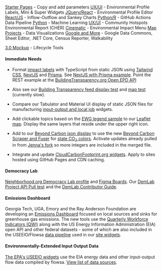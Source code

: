 <a href="../../apps/">Starter Pages</a> - Copy and add parameters
<a href="../../community/projects/#widgets">UX/UI</a> - Environmental Profile Labels, Mini & Super Widgets
<a href="../../community/projects/#profile-editor">JQuery/React</a> - Environmental Profile Editor
<a href="../../community/projects/#io">React/JS</a> - Inflow-Outflow and Sankey Charts
<a href="../../community/projects/#github-actions">Python/R</a> - GitHub Actions Data Pipeline
<a href="../../community/projects/#python">Python</a> - Machine Learning
<a href="../../community/projects/#ux">UX/UI</a> - Community Hotspots Environmental Report (CHER)
<a href="../../community/projects/#cinematic">Cinematic</a> - Environmental Impact Menu
<a href="../../community/projects/#maps">Map Projects</a> - Data Visualizations
<a href="../../community/projects/#google">Google and More</a> - Google Data Commons, Sheet Editor, .NET Core, Census Reporter, Walkability

<a href="../../apps/smm/">3.0 Mockup</a> - Lifecycle Tools

<!--<br>
Challenge participants are creating pages in the shared <a href="../../apps/">community pages</a> apps repo.<br>
All entries should include <a href="../../localsite/">parameter settings</a> to filter <a href="../../io/charts/">USEEIO widget IO charts</a> by location, impact and/or goods and services.<br><br>

Democracylab profile
https://www.democracylab.org/projects/create/834

Fall 2021 Teams and Participants
https://docs.google.com/spreadsheets/d/1hnRbFDasf6rx3VS8xJ_oziF6_7laluNfZmgo6-ZDrqU/edit#gid=0
-->

<!--
The Better Civic Site implementation uses Drupal, Django and ERPNext to provide rapidly deployable, disposable backends that allow for easy contributions by volunteers and contractors.

Neighborhood.org themes include Marvel Comics and the Last Airbender. We're extending the [DemocracyLab](https://democracylab.org) project tools to add [voting tools](https://github.com/kevmoo/vote.dart).

We're integrating the project index tools that Code for America is creating from Italy’s meta-tag editor, and include both login.gov and BrightID login’s for unique user validation.
-->

<h4>Immediate Needs</h4>

<!-- Figma -->

- Format [impact labels](../../community/projects/#widgets) with TypeScript from static JSON using [Tailwind CSS](https://tailwindcss.com), [NextJS](https://nextjs.org) and [Prisma](https://www.prisma.io). 
See [NextJS with Prisma example](https://github.com/prisma/prisma-examples/tree/latest/javascript/rest-nextjs).  Point the REST example at the [BuildingTransparency.org Open EPD API](https://openepd.buildingtransparency.org/#/epds/get_epds_id)

- Also see our <a href="../../io/template/feed/">Building Transparency feed display test</a> and <a href="https://model.earth/localsite/info/?show=openepd&mapview=state#state=GA">map test</a> (currently slow).

- Compare our Tabulator and Material UI display of static JSON files for manufacturing [input-output and local job](../../localsite/info/data/) widgets.


<!--
- [Attend a meetup](../../io/coders/) and help setup [Citizen Lab Engagement Tools](https://www.citizenlab.co) to provide mobile survey apps with Open Seattle and Code for Atlanta.

Blitz is undergoing updates to independently extend NextJS and other.  Reactivate in a few months.
Experiment with Tailwind CSS in our [planning repo](https://neighborhood.org/planning/#display=planning.md) ([GitHub](https://github.com/localsite/planning))

- Apply the Blitz survey fields (Question and Choice) to our Real World 2.0 [planning repo](https://neighborhood.org/planning/#display=planning.md) ([GitHub](https://github.com/localsite/planning)) from the [Blitz survey builder tutorial](https://blitzjs.com/docs/tutorial) and [voting app](https://dev.to/anubra266/full-stack-react-in-blitzjs-and-chakra-ui-part-2-38n4).
-->

- Add clickable topics based on the <a href="../../../community/map/ewg/">EWG legend sample</a> to our [Leaflet map](../../localsite/map/). Display the same layers that reside under the upper right icon.



- Add to our <a href="../../apps/beyondcarbon/#state=NC">Beyond Carbon json display</a> to use the new <a href="https://github.com/modelearth/beyond-carbon-scraper">Beyond Carbon Scraper and Fuser</a> for [state CO<sub>2</sub> colors](../../apps/beyondcarbon/#mapview=country). Activate updates already pulled in from [Jenna's fork](https://github.com/JennaFlan2426/beyond-carbon-scraper) so more integers are included in the merged file.

<!--
- Inquire with See-Click-Fix regarding adding domains so we can avoid [CORS error](../../community/resources/diffbot/#feed=open311) when pulling from the <a href="http://dev.seeclickfix.com/">See-Click-Fix open311 API</a>.
-->

- Integrate and update <a href="https://www.cloudcarbonfootprint.org">CloudCarbonFootprint.org widgets</a>. Apply to sites hosted using GitHub Pages and CDN caching.




<h4>Democracy Lab</h4>

<a href="https://www.democracylab.org/projects/834">Neighborhood.org Democracy Lab profile</a> and <a href="https://www.figma.com/file/Zk29COFG5bEQoISUBLPdpE/Neighborhood.org?node-id=0%3A1">Figma Boards</a>.
Our [DemLab Project API Pull test](../../io/template/feed/demolab.html) and the [DemLab Contributor Guide](https://docs.google.com/document/d/1OLQPFFJ8oz_BxpuxRxKKdZ2brmlUkVN3ICTdbA_axxY/edit#).

<!--
<a href="https://docs.google.com/document/d/1uqPZ_9hPP7q3_Pc2JugjQKTB94ePRG0vwshqfyqm4R0/">Scope of Work</a>. UX/UI
and <a href="https://www.ewg.org/">EWG</a>
-->

<h4>Emissions Dashboard</h4>

Georgia Tech, UGA, Emory and the Ray Anderson Foundation are developing an [Emissions Dashboard](https://cepl.gatech.edu/dashboardseminars) focused on local sources and sinks for greenhouse gas emissions. The new tools use the [Quarterly Workforce Indicators (QWI)](https://www.census.gov/data/developers/data-sets/qwi.html) along with the US Energy Information Administration (EIA) open API and other federal datasets - some of which are also included in the USEEIO/Flowsa [data pipeline](../../localsite/info/data) used in our [site widgets](../../io/charts).

<h4>Environmentally-Extended Input Output Data</h4>

[The EPA's USEEIO widgets](../../io/charts/) use the EIA energy data and other input-output flow data compiled by flowsa. [View list of data sources](../../io/about/api).

<!-- https://spatial.chat/s/QiqoChat2 -->

<!--
1. Create a node script in the "apps" repo that pulls three <a href="../../localsite/start/">ModelEarth repos</a> (localsite, io and apps) into one local "webroot".<br><br>
-->
